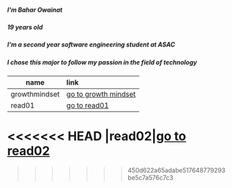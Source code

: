 ##### I'm Bahar Owainat
 ##### 19 years old
  ##### I'm a second year software engineering student at ASAC
  ##### I chose this major to follow my passion in the field of technology


|   name   | link        |  
|----------|:-------------
| growthmindset | [go to growth mindset](https://bashar-owainat.github.io/reading-notes/growthmindset)  
|read01  |   [go to read01 ](https://bashar-owainat.github.io/reading-notes/read01)
<<<<<<< HEAD
|read02|[go to read02 ](https://bashar-owainat.github.io/reading-notes/read02)
=======
>>>>>>> 450d622a65adabe517648779293be5c7a576c7c3
